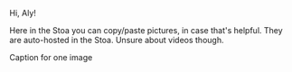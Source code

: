 Hi, Aly!

Here in the Stoa you can copy/paste pictures, in case that's helpful. They are auto-hosted in the Stoa. Unsure about videos though.

Caption for one image



